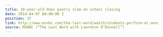 ```yaml
---
title: 10-year-old does poetry slam on school closing
date: 2014-04-07 00:00:00 Z
position: 37
link: http://www.msnbc.com/the-last-word/watch/students-perform-at-annual-poetry-slam-219701315936
source: MSNBC (“The Last Word with Lawrence O’Donnell”)
---
```


